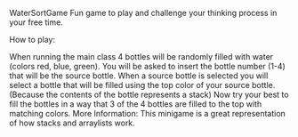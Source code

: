 WaterSortGame
Fun game to play and challenge your thinking process in your free time.

How to play:

When running the main class 4 bottles will be randomly filled with water (colors red, blue, green).
You will be asked to insert the bottle number (1-4) that will be the source bottle.
When a source bottle is selected you will select a bottle that will be filled using the top color of your source bottle. (Because the contents of the bottle represents a stack)
Now try your best to fill the bottles in a way that 3 of the 4 bottles are filled to the top with matching colors.
More Information: This minigame is a great representation of how stacks and arraylists work.
